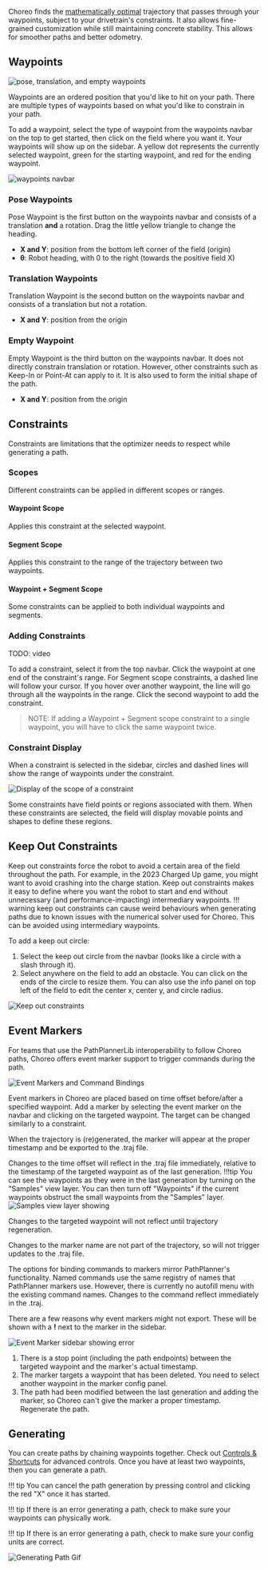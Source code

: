 Choreo finds the [mathematically optimal](https://en.wikipedia.org/wiki/Mathematical_optimization) trajectory that passes through your waypoints, subject to your drivetrain's constraints. It also allows fine-grained customization while still maintaining concrete stability. This allows for smoother paths and better odometry.

## Waypoints

![pose, translation, and empty waypoints](../media/waypoint-types.png)

Waypoints are an ordered position that you'd like to hit on your path. There are multiple types of waypoints based on what you'd like to constrain in your path.

To add a waypoint, select the type of waypoint from the waypoints navbar on the top to get started, then click on the field where you want it. Your waypoints will show up on the sidebar. A yellow dot represents the currently selected waypoint, green for the starting waypoint, and red for the ending waypoint.

![waypoints navbar](../media/waypoints+navbar.png)

### Pose Waypoints

Pose Waypoint is the first button on the waypoints navbar and consists of a translation **and** a rotation. Drag the little yellow triangle to change the heading.

- **X and Y**: position from the bottom left corner of the field (origin)
- **θ**: Robot heading, with 0 to the right (towards the positive field X)

### Translation Waypoints

Translation Waypoint is the second button on the waypoints navbar and consists of a translation but not a rotation.

- **X and Y**: position from the origin

### Empty Waypoint

Empty Waypoint is the third button on the waypoints navbar. It does not directly constrain translation or rotation. However, other constraints such as Keep-In or Point-At can apply to it. It is also used to form the initial shape of the path.

- **X and Y**: position from the origin

## Constraints

Constraints are limitations that the optimizer needs to respect while generating a path.

### Scopes

Different constraints can be applied in different scopes or ranges.

#### Waypoint Scope

Applies this constraint at the selected waypoint.

#### Segment Scope

Applies this constraint to the range of the trajectory between two waypoints.

#### Waypoint + Segment Scope

Some constraints can be applied to both individual waypoints and segments.

### Adding Constraints

TODO: video

To add a constraint, select it from the top navbar. Click the waypoint at one end of the constraint's range. For Segment scope constraints, a dashed line will follow your cursor. If you hover over another waypoint, the line will go through all the waypoints in the range. Click the second waypoint to add the constraint.

> NOTE: If adding a Waypoint + Segment scope constraint to a single waypoint, you will have to click the same waypoint twice.

### Constraint Display

When a constraint is selected in the sidebar, circles and dashed lines will show the range of waypoints under the constraint.

![Display of the scope of a constraint](../media/constraint-scope-line.png)

Some constraints have field points or regions associated with them. When these constraints are selected, the field will display movable points and shapes to define these regions.

## Keep Out Constraints

Keep out constraints force the robot to avoid a certain area of the field throughout the path. For example, in the 2023 Charged Up game, you might want to avoid crashing into the charge station. Keep out constraints makes it easy to define where you want the robot to start and end without unnecessary (and performance-impacting) intermediary waypoints.
!!! warning keep out constraints can cause weird behaviours when generating paths due to known issues with the numerical solver used for Choreo. This can be avoided using intermediary waypoints.

To add a keep out circle:

1. Select the keep out circle from the navbar (looks like a circle with a slash through it).
2. Select anywhere on the field to add an obstacle. You can click on the ends of the circle to resize them. You can also use the info panel on top left of the field to edit the center x, center y, and circle radius.

![Keep out constraints](../media/keep-out-constraints.png)

## Event Markers

For teams that use the PathPlannerLib interoperability to follow Choreo paths, Choreo offers event marker support to trigger commands during the path.

![Event Markers and Command Bindings](../media/event-markers.png)

Event markers in Choreo are placed based on time offset before/after a specified waypoint. Add a marker by selecting the event marker on the navbar and clicking on the targeted waypoint. The target can be changed similarly to a constraint.

When the trajectory is (re)generated, the marker will appear at the proper timestamp and be exported to the .traj file.

Changes to the time offset will reflect in the .traj file immediately, relative to the timestamp of the targeted waypoint as of the last generation.
!!!tip You can see the waypoints as they were in the last generation by turning on the "Samples" view layer. You can then turn off "Waypoints" if the current waypoints obstruct the small waypoints from the "Samples" layer.
![Samples view layer showing ](../media/samples-layer-wpts.png)

Changes to the targeted waypoint will not reflect until trajectory regeneration.

Changes to the marker name are not part of the trajectory, so will not trigger updates to the .traj file.

The options for binding commands to markers mirror PathPlanner's functionality. Named commands use the same registry of names that PathPlanner markers use. However, there is currently no autofill menu with the existing command names. Changes to the command reflect immediately in the .traj.

There are a few reasons why event markers might not export. These will be shown with a **!** next to the marker in the sidebar.

![Event Marker sidebar showing error](../media/event-marker-error.png)

1. There is a stop point (including the path endpoints) between the targeted waypoint and the marker's actual timestamp.
2. The marker targets a waypoint that has been deleted. You need to select another waypoint in the marker config panel.
3. The path had been modified between the last generation and adding the marker, so Choreo can't give the marker a proper timestamp. Regenerate the path.

## Generating

You can create paths by chaining waypoints together. Check out [Controls & Shortcuts](./controls-shortcuts.md) for advanced controls. Once you have at least two waypoints, then you can generate a path.

!!! tip
    You can cancel the path generation by pressing control and clicking the red "X" once it has started.

!!! tip
    If there is an error generating a path, check to make sure your waypoints can physically work.

!!! tip
    If there is an error generating a path, check to make sure your config units are correct.

![Generating Path Gif](../media/generating_path.gif)
